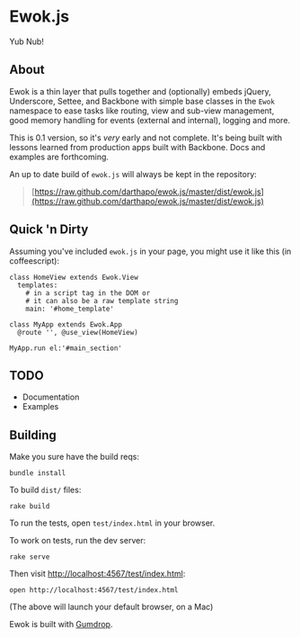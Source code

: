 # Ewok.js

Yub Nub!

## About

Ewok is a thin layer that pulls together and (optionally) embeds jQuery, Underscore, Settee, and Backbone with simple base classes in the `Ewok` namespace to ease tasks like routing, view and sub-view management, good memory handling for events (external and internal), logging and more.

This is 0.1 version, so it's *very* early and not complete. It's being built with lessons learned from production apps built with Backbone. Docs and examples are forthcoming.

An up to date build of `ewok.js` will always be kept in the repository:

> [https://raw.github.com/darthapo/ewok.js/master/dist/ewok.js](https://raw.github.com/darthapo/ewok.js/master/dist/ewok.js)

## Quick 'n Dirty

Assuming you've included `ewok.js` in your page, you might use it like this (in coffeescript):
    
    class HomeView extends Ewok.View
      templates:
        # in a script tag in the DOM or
        # it can also be a raw template string
        main: '#home_template'
    
    class MyApp extends Ewok.App
      @route '', @use_view(HomeView)
    
    MyApp.run el:'#main_section'

## TODO

- Documentation
- Examples

## Building

Make you sure have the build reqs:

    bundle install

To build `dist/` files:

    rake build

To run the tests, open `test/index.html` in your browser.

To work on tests, run the dev server:

    rake serve

Then visit [http://localhost:4567/test/index.html](http://localhost:4567/test/index.html):

    open http://localhost:4567/test/index.html

(The above will launch your default browser, on a Mac)

Ewok is built with [Gumdrop](https://github.com/darthapo/gumdrop).

